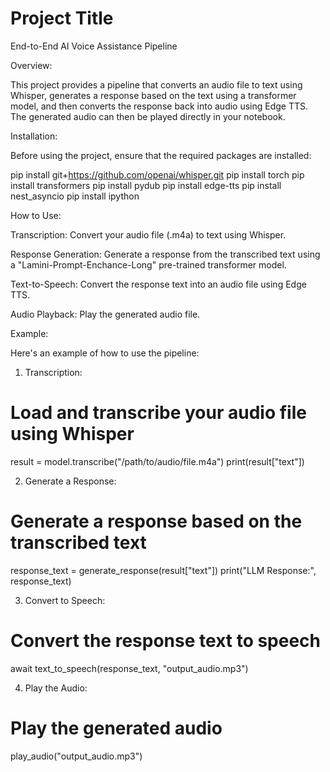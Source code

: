 
# Project Title
End-to-End AI Voice Assistance Pipeline

Overview:

This project provides a pipeline that converts an audio file to text using Whisper, generates a response based on the text using a transformer model, and then converts the response back into audio using Edge TTS. The generated audio can then be played directly in your notebook.

Installation:

Before using the project, ensure that the required packages are installed:


pip install git+https://github.com/openai/whisper.git
pip install torch
pip install transformers
pip install pydub
pip install edge-tts
pip install nest_asyncio
pip install ipython



How to Use:

Transcription: Convert your audio file (.m4a) to text using Whisper.

Response Generation: Generate a response from the transcribed text using a "Lamini-Prompt-Enchance-Long" pre-trained transformer model.

Text-to-Speech: Convert the response text into an audio file using Edge TTS.

Audio Playback: Play the generated audio file.

Example:

Here's an example of how to use the pipeline:

1. Transcription:

# Load and transcribe your audio file using Whisper
result = model.transcribe("/path/to/audio/file.m4a")
print(result["text"])


2. Generate a Response:

# Generate a response based on the transcribed text
response_text = generate_response(result["text"])
print("LLM Response:", response_text)


3. Convert to Speech:

# Convert the response text to speech
await text_to_speech(response_text, "output_audio.mp3")

4. Play the Audio:

# Play the generated audio
play_audio("output_audio.mp3")

